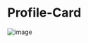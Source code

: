 # Profile-Card






![image](https://github.com/user-attachments/assets/7158928a-4253-4af6-a62a-4ff42efa8e49)
